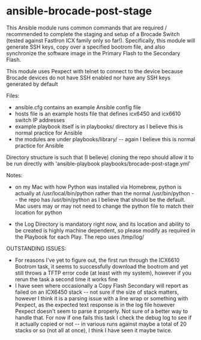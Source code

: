 # ansible-brocade-post-stage

This Ansible module runs common commands that are required / recommended to complete the staging and setup of a Brocade Switch (tested against FastIron ICX family only so far!).  Specifically, this module will generate SSH keys, copy over a specified bootrom file, and also synchronize the software image in the Primary Flash to the Secondary Flash.

This module uses Pexpect with telnet to connect to the device because Brocade devices do not have SSH enabled nor have any SSH keys generated by default

Files:

- ansible.cfg contains an example Ansible config file
- hosts file is an example hosts file that defines icx6450 and icx6610 switch IP addresses
- example playbook itself is in playbooks/ directory as I believe this is normal practice for Ansible
- the modules are under playbooks/library/ -- again I believe this is normal practice for Ansible

Directory structure is such that (I believe) cloning the repo should allow it to be run directly with 'ansible-playbook playbooks/brocade-post-stage.yml'




Notes:

- on my Mac with how Python was installed via Homebrew, python is actually at /usr/local/bin/python rather than the normal /usr/bin/python -- the repo has /usr/bin/python as I believe that should be the default.  Mac users may or may not need to change the python file to match their location for python

- the Log Directory is mandatory right now, and its location and ability to be created is highly machine dependent, so please modify as required in the Playbook for each Play.  The repo uses /tmp/log/


OUTSTANDING ISSUES:

- For reasons I've yet to figure out, the first run through the ICX6610 Bootrom task, it seems to successfully download the bootrom and yet still throws a TFTP error code (at least with my system), however if you rerun the task a second time it works fine
- I have seen where occasionally a Copy Flash Secondary will report as failed on an ICX6450 stack -- not sure if the size of stack matters, however I think it is a parsing issue with a line wrap or something with Pexpect, as the expected text response is in the log file however Pexpect doesn't seem to parse it properly.  Not sure of a better way to handle that.  For now if one fails this task I check the debug log to see if it actually copied or not -- in various runs against maybe a total of 20 stacks or so (not all at once), I think I have seen it maybe twice.